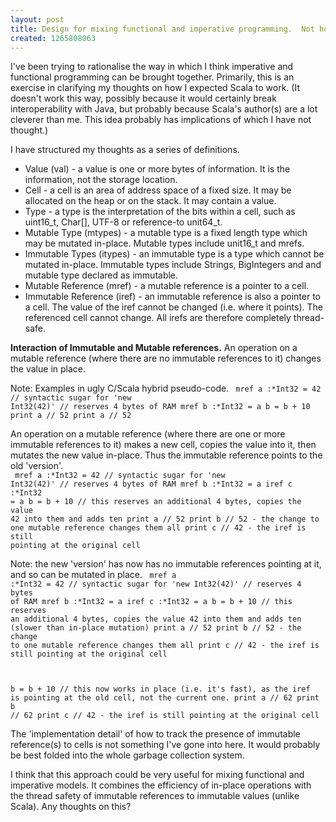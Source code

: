 ```yaml
--- 
layout: post
title: Design for mixing functional and imperative programming.  Not how Scala works.
created: 1265808063
---
```

I've been trying to rationalise the way in which I think imperative and functional programming can be brought together.  Primarily, this is an exercise in clarifying my thoughts on how I expected Scala to work.  (It doesn't work this way, possibly because it would certainly break interoperability with Java, but probably because Scala's author(s) are a lot cleverer than me.  This idea probably has implications of which I have not thought.)

I have structured my thoughts as a series of definitions.

<ul>
<li>Value (val) - a value is one or more bytes of information.  It is the information, not the storage location.</li>
<li>Cell - a cell is an area of address space of a fixed size.  It may be allocated on the heap or on the stack.  It may contain a value.</li>
<li>Type - a type is the interpretation of the bits within a cell, such as uint16_t, Char[], UTF-8 or reference-to unit64_t.</li>
<li>Mutable Type (mtypes) - a mutable type is a fixed length type which may be mutated in-place.  Mutable types include unit16_t and mrefs.
<li>Immutable Types (itypes) - an immutable type is a type which cannot be mutated in-place.  Immutable types include Strings, BigIntegers and and mutable type declared as immutable.
<li>Mutable Reference (mref) - a mutable reference is a pointer to a cell.
<li>Immutable Reference (iref) - an immutable reference is also a pointer to a cell.  The value of the iref cannot be changed (i.e. where it points).  The   referenced cell cannot change.  All irefs are therefore completely thread-safe.
</ul>
<strong>Interaction of Immutable and Mutable references.</strong>
An operation on a mutable reference (where there are no immutable references to it) changes the value in place.

Note: Examples in ugly C/Scala hybrid pseudo-code.
<code type="mylang">
mref a :*Int32 = 42 // syntactic sugar for 'new Int32(42)'   // reserves 4 bytes of RAM
mref b :*Int32 = a
b = b + 10
print a              // 52
print a              // 52
</code>


An operation on a mutable reference (where there are one or more immutable references to it) makes a new cell, copies the value into it, then mutates the new value in-place.  Thus the immutable reference points to the old 'version'.  
<code type="mylang">
mref a :*Int32 = 42 // syntactic sugar for 'new Int32(42)'   // reserves 4 bytes of RAM
mref b :*Int32 = a
iref c :*Int32 = a
b = b + 10           // this reserves an additional 4 bytes, copies the value 42 into them and adds ten
print a              // 52
print b              // 52 - the change to one mutable reference changes them all
print c              // 42 - the iref is still pointing at the original cell
</code>

Note: the new 'version' has now has no immutable references pointing at it, and so can be mutated in place. 
<code type="mylang">
mref a :*Int32 = 42 // syntactic sugar for 'new Int32(42)'   // reserves 4 bytes of RAM
mref b :*Int32 = a
iref c :*Int32 = a
b = b + 10           // this reserves an additional 4 bytes, copies the value 42 into them and adds ten (slower than in-place mutation)
print a              // 52 
print b              // 52 - the change to one mutable reference changes them all
print c              // 42 - the iref is still pointing at the original cell

b = b + 10           // this now works in place (i.e. it's fast), as the iref is pointing at the old cell, not the current one.
print a              // 62
print b              // 62
print c              // 42 - the iref is still pointing at the original cell
</code>

The 'implementation detail' of how to track the presence of immutable reference(s) to cells is not something I've gone into here.  It would probably be best folded into the whole garbage collection system.

I think that this approach could be very useful for mixing functional and imperative models.  It combines the efficiency of in-place operations with the thread safety of immutable references to immutable values (unlike Scala).  Any thoughts on this?
